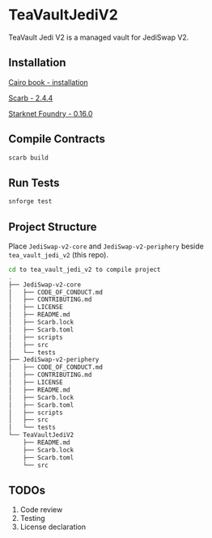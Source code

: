 # TeaVaultJediV2

TeaVault Jedi V2 is a managed vault for JediSwap V2.

## Installation

[Cairo book - installation](https://book.cairo-lang.org/ch01-01-installation.html)

[Scarb - 2.4.4](https://docs.swmansion.com/scarb/download.html)

[Starknet Foundry - 0.16.0](https://github.com/foundry-rs/starknet-foundry/)

## Compile Contracts

```bash
scarb build
```

## Run Tests

```bash
snforge test
```

## Project Structure

Place `JediSwap-v2-core` and `JediSwap-v2-periphery` beside `tea_vault_jedi_v2` (this repo).

```bash
cd to tea_vault_jedi_v2 to compile project
.
├── JediSwap-v2-core
│   ├── CODE_OF_CONDUCT.md
│   ├── CONTRIBUTING.md
│   ├── LICENSE
│   ├── README.md
│   ├── Scarb.lock
│   ├── Scarb.toml
│   ├── scripts
│   ├── src
│   └── tests
├── JediSwap-v2-periphery
│   ├── CODE_OF_CONDUCT.md
│   ├── CONTRIBUTING.md
│   ├── LICENSE
│   ├── README.md
│   ├── Scarb.lock
│   ├── Scarb.toml
│   ├── scripts
│   ├── src
│   └── tests
└── TeaVaultJediV2
    ├── README.md
    ├── Scarb.lock
    ├── Scarb.toml
    └── src
```

## TODOs

1. Code review
2. Testing
3. License declaration
